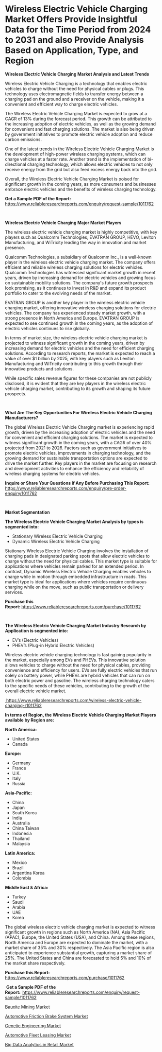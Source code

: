 <p><h1>Wireless Electric Vehicle Charging Market Offers Provide Insightful Data for the Time Period from 2024 to 2031 and also Provide Analysis Based on Application, Type, and Region</h1></p><p><strong>Wireless Electric Vehicle Charging Market Analysis and Latest Trends</strong></p>
<p><p>Wireless Electric Vehicle Charging is a technology that enables electric vehicles to charge without the need for physical cables or plugs. This technology uses electromagnetic fields to transfer energy between a charging pad on the ground and a receiver on the vehicle, making it a convenient and efficient way to charge electric vehicles.</p><p>The Wireless Electric Vehicle Charging Market is expected to grow at a CAGR of 13% during the forecast period. This growth can be attributed to the increasing adoption of electric vehicles, as well as the growing demand for convenient and fast charging solutions. The market is also being driven by government initiatives to promote electric vehicle adoption and reduce carbon emissions.</p><p>One of the latest trends in the Wireless Electric Vehicle Charging Market is the development of high-power wireless charging systems, which can charge vehicles at a faster rate. Another trend is the implementation of bi-directional charging technology, which allows electric vehicles to not only receive energy from the grid but also feed excess energy back into the grid.</p><p>Overall, the Wireless Electric Vehicle Charging Market is poised for significant growth in the coming years, as more consumers and businesses embrace electric vehicles and the benefits of wireless charging technology.</p></p>
<p><strong>Get a Sample PDF of the Report:&nbsp;</strong> <a href="https://www.reliableresearchreports.com/enquiry/request-sample/1011762">https://www.reliableresearchreports.com/enquiry/request-sample/1011762</a></p>
<p>&nbsp;</p>
<p><strong>Wireless Electric Vehicle Charging Major Market Players</strong></p>
<p><p>The wireless electric vehicle charging market is highly competitive, with key players such as Qualcomm Technologies, EVATRAN GROUP, HEVO, Leviton Manufacturing, and WiTricity leading the way in innovation and market presence. </p><p>Qualcomm Technologies, a subsidiary of Qualcomm Inc., is a well-known player in the wireless electric vehicle charging market. The company offers efficient and reliable wireless charging solutions for electric vehicles. Qualcomm Technologies has witnessed significant market growth in recent years, driven by increasing demand for electric vehicles and growing focus on sustainable mobility solutions. The company's future growth prospects look promising, as it continues to invest in R&D and expand its product portfolio to cater to the evolving needs of the market. </p><p>EVATRAN GROUP is another key player in the wireless electric vehicle charging market, offering innovative wireless charging solutions for electric vehicles. The company has experienced steady market growth, with a strong presence in North America and Europe. EVATRAN GROUP is expected to see continued growth in the coming years, as the adoption of electric vehicles continues to rise globally. </p><p>In terms of market size, the wireless electric vehicle charging market is projected to witness significant growth in the coming years, driven by increasing demand for electric vehicles and the need for efficient charging solutions. According to research reports, the market is expected to reach a value of over $1 billion by 2025, with key players such as Leviton Manufacturing and WiTricity contributing to this growth through their innovative products and solutions. </p><p>While specific sales revenue figures for these companies are not publicly disclosed, it is evident that they are key players in the wireless electric vehicle charging market, contributing to its growth and shaping its future prospects.</p></p>
<p>&nbsp;</p>
<p><strong>What Are The Key Opportunities For Wireless Electric Vehicle Charging Manufacturers?</strong></p>
<p><p>The global Wireless Electric Vehicle Charging market is experiencing rapid growth, driven by the increasing adoption of electric vehicles and the need for convenient and efficient charging solutions. The market is expected to witness significant growth in the coming years, with a CAGR of over 40% projected from 2021 to 2026. Factors such as government initiatives to promote electric vehicles, improvements in charging technology, and the growing demand for sustainable transportation options are expected to drive the market further. Key players in the market are focusing on research and development activities to enhance the efficiency and reliability of wireless charging systems for electric vehicles.</p></p>
<p><strong>Inquire or Share Your Questions If Any Before Purchasing This Report:</strong> <a href="https://www.reliableresearchreports.com/enquiry/pre-order-enquiry/1011762">https://www.reliableresearchreports.com/enquiry/pre-order-enquiry/1011762</a></p>
<p>&nbsp;</p>
<p><strong>Market Segmentation</strong></p>
<p><strong>The Wireless Electric Vehicle Charging Market Analysis by types is segmented into:</strong></p>
<p><ul><li>Stationary Wireless Electric Vehicle Charging</li><li>Dynamic Wireless Electric Vehicle Charging</li></ul></p>
<p><p>Stationary Wireless Electric Vehicle Charging involves the installation of charging pads in designated parking spots that allow electric vehicles to charge without the need for physical cables. This market type is suitable for applications where vehicles remain parked for an extended period. In contrast, Dynamic Wireless Electric Vehicle Charging enables vehicles to charge while in motion through embedded infrastructure in roads. This market type is ideal for applications where vehicles require continuous charging while on the move, such as public transportation or delivery services.</p></p>
<p><strong>Purchase this Report:&nbsp;</strong><a href="https://www.reliableresearchreports.com/purchase/1011762">https://www.reliableresearchreports.com/purchase/1011762</a></p>
<p>&nbsp;</p>
<p><strong>The Wireless Electric Vehicle Charging Market Industry Research by Application is segmented into:</strong></p>
<p><ul><li>EV’s (Electric Vehicles)</li><li>PHEV’s (Plug-in Hybrid Electric Vehicles)</li></ul></p>
<p><p>Wireless electric vehicle charging technology is fast gaining popularity in the market, especially among EVs and PHEVs. This innovative solution allows vehicles to charge without the need for physical cables, providing convenience and efficiency for users. EVs are fully electric vehicles that run solely on battery power, while PHEVs are hybrid vehicles that can run on both electric power and gasoline. The wireless charging technology caters to the specific needs of these vehicles, contributing to the growth of the overall electric vehicle market.</p></p>
<p><a href="https://www.reliableresearchreports.com/wireless-electric-vehicle-charging-r1011762">&nbsp;https://www.reliableresearchreports.com/wireless-electric-vehicle-charging-r1011762</a></p>
<p><strong>In terms of Region, the Wireless Electric Vehicle Charging Market Players available by Region are:</strong></p>
<p>
    <p> <strong> North America: </strong>
        <ul>
            <li>United States</li>
            <li>Canada</li>
        </ul>
        </p> 
    <p> <strong> Europe: </strong>
        <ul>
            <li>Germany</li>
            <li>France</li>
            <li>U.K.</li>
            <li>Italy</li>
            <li>Russia</li>
        </ul>
        </p> 
    <p> <strong> Asia-Pacific: </strong>
        <ul>
            <li>China</li>
            <li>Japan</li>
            <li>South Korea</li>
            <li>India</li>
            <li>Australia</li>
            <li>China Taiwan</li>
            <li>Indonesia</li>
            <li>Thailand</li>
            <li>Malaysia</li>
        </ul>
        </p> 
    <p> <strong> Latin America: </strong>
        <ul>
            <li>Mexico</li>
            <li>Brazil</li>
            <li>Argentina Korea</li>
            <li>Colombia</li>
        </ul>
        </p> 
    <p> <strong> Middle East & Africa: </strong>
        <ul>
            <li>Turkey</li>
            <li>Saudi</li>
            <li>Arabia</li>
            <li>UAE</li>
            <li>Korea</li>
        </ul>
    </p>
    </p>
<p><p>The global wireless electric vehicle charging market is expected to witness significant growth in regions such as North America (NA), Asia Pacific (APAC), Europe, the United States (USA), and China. Among these regions, North America and Europe are expected to dominate the market, with a market share of 35% and 30% respectively. The Asia Pacific region is also anticipated to experience substantial growth, capturing a market share of 25%. The United States and China are forecasted to hold 5% and 10% of the market share respectively.</p></p>
<p><strong>Purchase this Report: </strong><a href="https://www.reliableresearchreports.com/purchase/1011762">https://www.reliableresearchreports.com/purchase/1011762</a></p>
<p>&nbsp;<strong>Get a Sample PDF of the Report:&nbsp;&nbsp;</strong><a href="https://www.reliableresearchreports.com/enquiry/request-sample/1011762">https://www.reliableresearchreports.com/enquiry/request-sample/1011762</a></p>
<p><strong></strong></p>
<p><p><a href="https://github.com/LiamKanenood/Market-Research-Report-List-1/blob/main/bauxite-mining-market.md">Bauxite Mining Market</a></p><p><a href="https://github.com/qqkvdkuc33/Market-Research-Report-List-1/blob/main/automotive-friction-brake-system-market.md">Automotive Friction Brake System Market</a></p><p><a href="https://github.com/markmellon1/Market-Research-Report-List-1/blob/main/genetic-engineering-market.md">Genetic Engineering Market</a></p><p><a href="https://github.com/eugeneKim6262/Market-Research-Report-List-1/blob/main/automotive-fleet-leasing-market.md">Automotive Fleet Leasing Market</a></p><p><a href="https://github.com/Raeloodard576457/Market-Research-Report-List-1/blob/main/big-data-analytics-in-retail-market.md">Big Data Analytics in Retail Market</a></p></p>